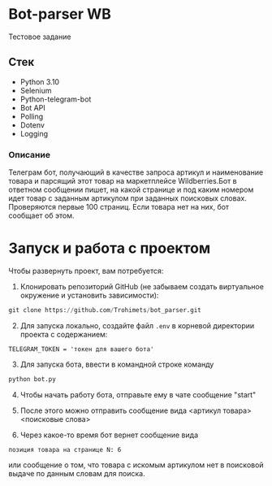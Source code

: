 # Bot-parser WB
Тестовое задание

## Стек
- Python 3.10
- Selenium
- Python-telegram-bot
- Bot API
- Polling
- Dotenv
- Logging

### Описание
Телеграм бот, получающий в качестве запроса артикул и наименование товара и парсящий этот товар на маркетплейсе Wildberries.Бот в ответном сообщении пишет, на какой странице и под каким номером идет товар с заданным артикулом при заданных поисковых словах. Проверяются первые 100 страниц. Если товара нет на них, бот сообщает об этом. 

# Запуск и работа с проектом
Чтобы развернуть проект, вам потребуется:
1) Клонировать репозиторий GitHub (не забываем создать виртуальное окружение и установить зависимости):
```python
git clone https://github.com/Trohimets/bot_parser.git
```
2) Для запуска локально, создайте файл `.env` в корневой директории проекта с содержанием:
```
TELEGRAM_TOKEN = 'токен для вашего бота' 
```
3) Для запуска бота, ввести в командной строке команду
```python
python bot.py
```
4) Чтобы начать работу бота, отправьте ему в чате сообщение "start"

5) После этого можно отправить сообщение вида <артикул товара> <поисковые слова>

6) Через какое-то время бот вернет сообщение вида 
```
позиция товара на странице N: 6
```

или сообщение о том, что товара с искомым артикулом нет в поисковой выдаче по данным словам для поиска. 

